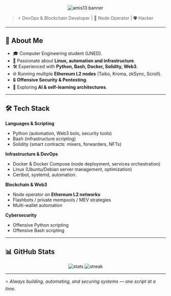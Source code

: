 <!-- Banner -->
<p align="center">
  <img src="https://raw.githubusercontent.com/amis13/amis13/main/amis13_glitch.gif" alt="amis13 banner"/>
</p>

> ⚡ DevOps & Blockchain Developer | 🔗 Node Operator | 🛡️ Hacker

---

## 🚀 About Me

- 🎓 Computer Engineering student (UNED).  
- 🐧 Passionate about **Linux, automation and infrastructure**.  
- 🛠️ Experienced with **Python, Bash, Docker, Solidity, Web3**.  
- 🌐 Running multiple **Ethereum L2 nodes** (Taiko, Kroma, zkSync, Scroll).  
- 🔒 **Offensive Security & Pentesting**.  
- 🤖 Exploring **AI & self-learning architectures**.  

---

## 🛠️ Tech Stack

**Languages & Scripting**
- Python (automation, Web3 bots, security tools)  
- Bash (infrastructure scripting)  
- Solidity (smart contracts: mixers, forwarders, NFTs)  

**Infrastructure & DevOps**
- Docker & Docker Compose (node deployment, services orchestration)  
- Linux (Ubuntu/Debian server management, optimization)  
- Certbot, systemd, automation. 

**Blockchain & Web3**
- Node operator on **Ethereum L2 networks**  
- Flashbots / private mempools / MEV strategies  
- Multi-wallet automation  

**Cybersecurity**
- Offensive Python scripting  
- Offensive Bash scripting  

---

## 📊 GitHub Stats

<p align="center">
  <img src="https://github-readme-stats.vercel.app/api?username=amis13&show_icons=true&theme=radical" alt="stats"/>
  <img src="https://github-readme-streak-stats.herokuapp.com?user=amis13&theme=radical&date_format=M%20j%5B%2C%20Y%5D" alt="streak"/>
</p>

---

⭐ *Always building, automating, and securing systems — one script at a time.*  
